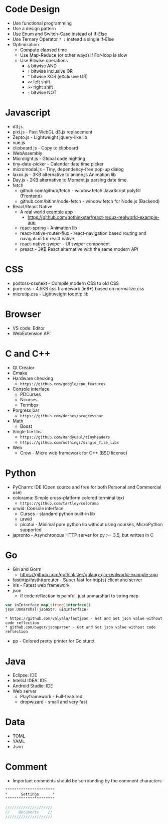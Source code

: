 Code Design
=====
* Use functional programming
* Use a design pattern
* Use Enum and Switch-Case instead of If-Else
* Use Ternary Operator `? :` instead a single If-Else
* Optimization
    * Compute elapsed time
    * Use Map-Reduce (or other ways) if For-loop is slow
    * Use Bitwise operations
        * `&`   bitwise AND
        * `|`   bitwise inclusive OR
        * `^`   bitwise XOR (eXclusive OR)
        * `<<`  left shift
        * `>>`  right shift
        * `~`   bitwise NOT

Javascript
=====
* d3.js
* pixi.js - Fast WebGL d3.js replacement
* Zepto.js - Lightweight jquery-like lib
* vue.js
* clipboard.js - Copy to clipboard
* WebAssembly
* Microlight.js - Global code highting
* tiny-date-picker - Calendar date time picker
* micromodal.js - Tiny, dependency-free pop-up dialog
* laxxx.js - 3KB alternative to anime.js Animation lib
* Day.js - 2KB alternative to Moment.js parsing date time
* fetch
    * github.com/github/fetch - window.fetch JavaScript polyfill (Frontend)
    * github.com/bitinn/node-fetch - window.fetch for Node.js (Backend)
* React/React Native
    * A real world example app
        * https://github.com/gothinkster/react-redux-realworld-example-app
    * react-spring - Animation lib
    * react-native-router-flux - react-navigation based routing and navigation for react native
    * react-native-swiper - UI swiper component
    * preact - 3KB React alternative with the same modern API

CSS
=====
* postcss-cssnext - Compile modern CSS to old CSS
* pure-css - 4.5KB css framework (ie8+) based on normalize.css
* microtip.css - Lightweight tooptip lib

Browser
=====
* VS code: Editor
* WebExtension API

C and C++
=====
* Qt Creator
* Cmake
* Hardware checking
    * `https://github.com/google/cpu_features`
* Console interface
    * PDCurses
    * Ncurses
    * Termbox
* Porgress bar
    * `https://github.com/doches/progressbar`
* Math
    * Boost
* Single file libs
    * `https://github.com/RandyGaul/tinyheaders`
    * `https://github.com/nothings/single_file_libs`
* Web
    * Crow - Micro web framework for C++ (BSD license)

Python
=====
* PyCharm: IDE (Open source and free for both Personal and Commercial use)
* colorama: Simple cross-platform colored terminal text
    * `https://github.com/tartley/colorama`
* urwid: Console interface
    * Curses - standard python built-in lib
    * urwid
    * picotui - Minimal pure python lib without using ncurses, MicroPython supported
* japronto - Asynchronous HTTP server for py >= 3.5, but written in C

Go
=====
* Gin and Gorm
    * https://github.com/gothinkster/golang-gin-realworld-example-app
* fasthttp/fasthttprouter - Super fast for http(s) client and server
* iris - Fatest web framework
* json
    * If code reflection is painful, just unmarsharl to string map
```go
var inInterface map[string]interface{}
json.Unmarshal(jsonStr, &inInterface)
```
    * https://github.com/valyala/fastjson - Get and Set json value without code reflection
    * github.com/buger/jsonparser - Get and Set json value without code reflection
* pp - Colored pretty printer for Go sturct

Java
=====
* Eclipse: IDE
* IntelliJ IDEA: IDE
* Android Studio: IDE
* Web server
    * Playframework - Full-featured
    * dropwizard - small and very fast

Data
=====
* TOML
* YAML
* Json

Comment
=====
* Important comments should be surrounding by the comment characters
```vim
""""""""""""""""""""""
"      Settings      "
""""""""""""""""""""""
```
```c
/////////////////////
//    Documents    //
/////////////////////
```
